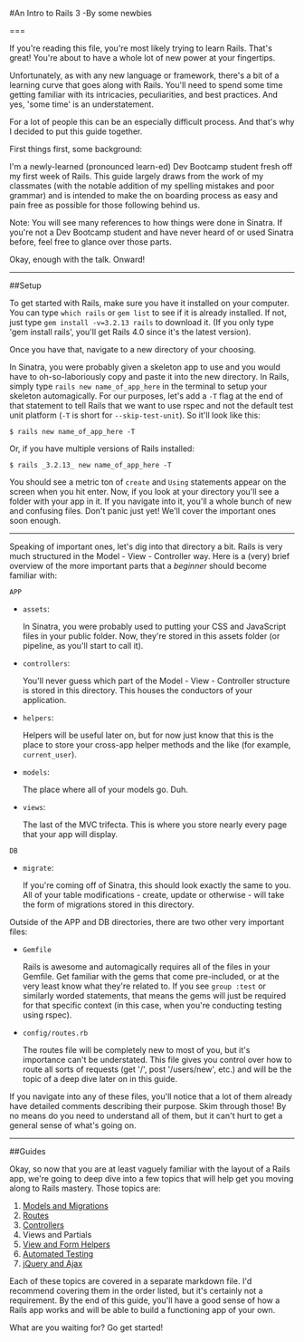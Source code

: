 #An Intro to Rails 3
-By some newbies

===

If you're reading this file, you're most likely trying to learn Rails. That's great! You're about to have a whole lot of new power at your fingertips.

Unfortunately, as with any new language or framework, there's a bit of a learning curve that goes along with Rails. You'll need to spend some time getting familiar with its intricacies, peculiarities, and best practices. And yes, 'some time' is an understatement.

For a lot of people this can be an especially difficult process. And that's why I decided to put this guide together.

First things first, some background:

I'm a newly-learned (pronounced learn-ed) Dev Bootcamp student fresh off my first week of Rails. This guide largely draws from the work of my classmates (with the notable addition of my spelling mistakes and poor grammar) and is intended to make the on boarding process as easy and pain free as possible for those following behind us.

Note: You will see many references to how things were done in Sinatra. If you're not a Dev Bootcamp student and have never heard of or used Sinatra before, feel free to glance over those parts.

Okay, enough with the talk. Onward!

---

##Setup

To get started with Rails, make sure you have it installed on your computer. You can type `which rails` or `gem list` to see if it is already installed. If not, just type `gem install -v=3.2.13 rails` to download it. (If you only type 'gem install rails', you'll get Rails 4.0 since it's the latest version).

Once you have that, navigate to a new directory of your choosing.

In Sinatra, you were probably given a skeleton app to use and you would have to oh-so-laboriously copy and paste it into the new directory. In Rails, simply type `rails new name_of_app_here` in the terminal to setup your skeleton automagically. For our purposes, let's add a `-T` flag at the end of that statement to tell Rails that we want to use rspec and not the default test unit platform (`-T` is short for `--skip-test-unit`). So it'll look like this:

    $ rails new name_of_app_here -T

Or, if you have multiple versions of Rails installed:    

    $ rails _3.2.13_ new name_of_app_here -T

You should see a metric ton of `create` and `Using` statements appear on the screen when you hit enter. Now, if you look at your directory you'll see a folder with your app in it. If you navigate into it, you'll a whole bunch of new and confusing files. Don't panic just yet! We'll cover the important ones soon enough.

---

Speaking of important ones, let's dig into that directory a bit. Rails is very much structured in the Model - View - Controller way. Here is a (very) brief overview of the more important parts that a *beginner* should become familiar with:

`APP`

* `assets`:

	In Sinatra, you were probably used to putting your CSS and JavaScript files in your public folder. Now, they're stored in this assets folder (or pipeline, as you'll start to call it).

* `controllers`:

	You'll never guess which part of the Model - View - Controller structure is stored in this directory. This houses the conductors of your application.

* `helpers`:

	Helpers will be useful later on, but for now just know that this is the place to store your cross-app helper methods and the like (for example, `current_user`).

* `models`:

	The place where all of your models go. Duh.

* `views`:

	The last of the MVC trifecta. This is where you store nearly every page that your app will display.

`DB`

* `migrate`:

	If you're coming off of Sinatra, this should look exactly the same to you. All of your table modifications - create, update or otherwise - will take the form of migrations stored in this directory.

Outside of the APP and DB directories, there are two other very important files:

* `Gemfile`

	Rails is awesome and automagically requires all of the files in your Gemfile. Get familiar with the gems that come pre-included, or at the very least know what they're related to. If you see `group :test` or similarly worded statements, that means the gems will just be required for that specific context (in this case, when you're conducting testing using rspec).

* `config/routes.rb`

	The routes file will be completely new to most of you, but it's importance can't be understated. This file gives you control over how to route all sorts of requests (get '/', post '/users/new', etc.) and will be the topic of a deep dive later on in this guide.

If you navigate into any of these files, you'll notice that a lot of them already have detailed comments describing their purpose. Skim through those! By no means do you need to understand all of them, but it can't hurt to get a general sense of what's going on.

---

##Guides

Okay, so now that you are at least vaguely familiar with the layout of a Rails app, we're going to deep dive into a few topics that will help get you moving along to Rails mastery. Those topics are:

1. [Models and Migrations](/Guides/1_models_and_migrations.md) 
2. [Routes](/Guides/2_routes.md) 
3. [Controllers](/Guides/3_controllers.md) 
4. Views and Partials
5. [View and Form Helpers](/Guides/5_view_and_form_helpers.md) 
6. [Automated Testing](/Guides/6_automated_testing.md) 
7. [jQuery and Ajax](/Guides/7_jquery_and_ajax.md) 

Each of these topics are covered in a separate markdown file. I'd recommend covering them in the order listed, but it's certainly not a requirement. By the end of this guide, you'll have a good sense of how a Rails app works and will be able to build a functioning app of your own.

What are you waiting for? Go get started!
